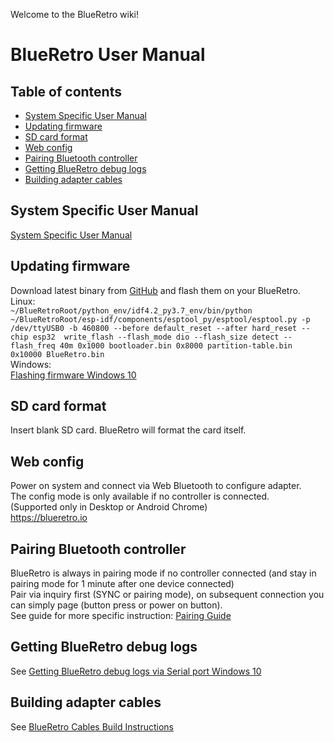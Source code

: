 Welcome to the BlueRetro wiki!

# BlueRetro User Manual
## Table of contents
* [System Specific User Manual](https://github.com/darthcloud/BlueRetro/wiki#system-specific-user-manual)
* [Updating firmware](https://github.com/darthcloud/BlueRetro/wiki#updating-firmware)
* [SD card format](https://github.com/darthcloud/BlueRetro/wiki#sd-card-format)
* [Web config](https://github.com/darthcloud/BlueRetro/wiki#web-config)
* [Pairing Bluetooth controller](https://github.com/darthcloud/BlueRetro/wiki#pairing-bluetooth-controller)
* [Getting BlueRetro debug logs](https://github.com/darthcloud/BlueRetro/wiki#getting-blueretro-debug-logs)
* [Building adapter cables](https://github.com/darthcloud/BlueRetro/wiki#building-adapter-cables)
## System Specific User Manual
[System Specific User Manual](https://github.com/darthcloud/BlueRetro/wiki/BlueRetro-System-Specific-User-Manual)
## Updating firmware
Download latest binary from [GitHub](https://github.com/darthcloud/BlueRetro/releases) and flash them on your BlueRetro.\
Linux:\
`~/BlueRetroRoot/python_env/idf4.2_py3.7_env/bin/python ~/BlueRetroRoot/esp-idf/components/esptool_py/esptool/esptool.py -p /dev/ttyUSB0 -b 460800 --before default_reset --after hard_reset --chip esp32  write_flash --flash_mode dio --flash_size detect --flash_freq 40m 0x1000 bootloader.bin 0x8000 partition-table.bin 0x10000 BlueRetro.bin`\
Windows:\
[Flashing firmware Windows 10](https://github.com/darthcloud/BlueRetro/wiki/Flashing-firmware-Windows-10)

## SD card format
Insert blank SD card. BlueRetro will format the card itself.

## Web config
Power on system and connect via Web Bluetooth to configure adapter.\
The config mode is only available if no controller is connected. \
(Supported only in Desktop or Android Chrome) \
https://blueretro.io

## Pairing Bluetooth controller
BlueRetro is always in pairing mode if no controller connected (and stay in pairing mode for 1 minute after one device connected)\
Pair via inquiry first (SYNC or pairing mode), on subsequent connection you can simply page (button press or power on button).\
See guide for more specific instruction: [Pairing Guide](https://github.com/darthcloud/BlueRetro/wiki/Controller-pairing-guide)

## Getting BlueRetro debug logs
See [Getting BlueRetro debug logs via Serial port Windows 10](https://github.com/darthcloud/BlueRetro/wiki/Getting-BlueRetro-debug-logs-via-Serial-port-Windows-10)

## Building adapter cables
See [BlueRetro Cables Build Instructions](https://github.com/darthcloud/BlueRetro/wiki/BlueRetro-Cables-Build-Instructions)
